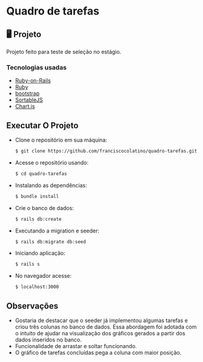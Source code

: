 # Quadro de tarefas

## 🖥 Projeto
  Projeto feito para teste de seleção no estágio.

### Tecnologias usadas

- [Ruby-on-Rails](https://rubyonrails.org/)
- [Ruby](https://www.ruby-lang.org/pt/)
- [bootstrap](https://getbootstrap.com/)
- [SortableJS](https://github.com/SortableJS/Sortable)
- [Chart.js](https://www.chartjs.org/)
  
## Executar O Projeto

- Clone o repositório em sua máquina:
  ```bash
  $ git clone https://github.com/franciscocolatino/quadro-tarefas.git
  ```
- Acesse o repositório usando:
  ```bash
  $ cd quadro-tarefas
  ```
- Instalando as dependências:
  ```bash
  $ bundle install
  ```
- Crie o banco de dados:
  ```bash
  $ rails db:create
  ```
- Executando a migration e seeder:
  ```bash
  $ rails db:migrate db:seed
  ```
- Iniciando aplicação:
  ```bash
  $ rails s
  ```
- No navegador acesse:
  ```bash
  $ localhost:3000
  ```
## Observações
  - Gostaria de destacar que o seeder já implementou algumas tarefas e criou três colunas no banco de dados. Essa abordagem foi adotada com o intuito de ajudar na visualização dos gráficos gerados a partir dos dados inseridos no banco.
  - Funcionalidade de arrastar e soltar funcionando.
  - O gráfico de tarefas concluídas pega a coluna com maior posição.

